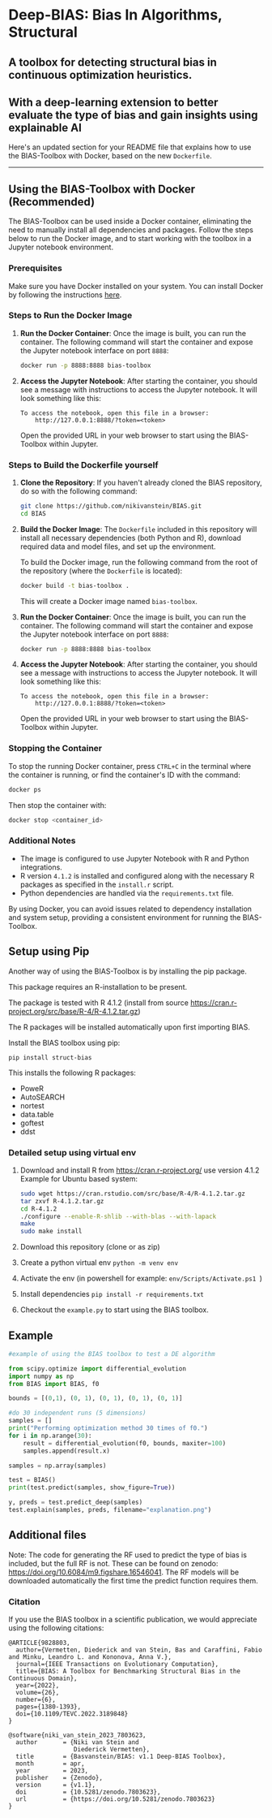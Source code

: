 # Deep-BIAS: Bias In Algorithms, Structural
## A toolbox for detecting structural bias in continuous optimization heuristics.
## With a deep-learning extension to better evaluate the type of bias and gain insights using explainable AI


Here's an updated section for your README file that explains how to use the BIAS-Toolbox with Docker, based on the new `Dockerfile`.

---

## Using the BIAS-Toolbox with Docker (Recommended)

The BIAS-Toolbox can be used inside a Docker container, eliminating the need to manually install all dependencies and packages. Follow the steps below to run the Docker image, and to start working with the toolbox in a Jupyter notebook environment.

### Prerequisites

Make sure you have Docker installed on your system. You can install Docker by following the instructions [here](https://docs.docker.com/get-docker/).

### Steps to Run the Docker Image

1. **Run the Docker Container**:
   Once the image is built, you can run the container. The following command will start the container and expose the Jupyter notebook interface on port `8888`:
   
   ```bash
   docker run -p 8888:8888 bias-toolbox
   ```

2. **Access the Jupyter Notebook**:
   After starting the container, you should see a message with instructions to access the Jupyter notebook. It will look something like this:
   
   ```
   To access the notebook, open this file in a browser:
       http://127.0.0.1:8888/?token=<token>
   ```
   
   Open the provided URL in your web browser to start using the BIAS-Toolbox within Jupyter.


### Steps to Build the Dockerfile yourself

1. **Clone the Repository**:
   If you haven't already cloned the BIAS repository, do so with the following command:
   
   ```bash
   git clone https://github.com/nikivanstein/BIAS.git
   cd BIAS
   ```

2. **Build the Docker Image**:
   The `Dockerfile` included in this repository will install all necessary dependencies (both Python and R), download required data and model files, and set up the environment.

   To build the Docker image, run the following command from the root of the repository (where the `Dockerfile` is located):
   
   ```bash
   docker build -t bias-toolbox .
   ```

   This will create a Docker image named `bias-toolbox`.

3. **Run the Docker Container**:
   Once the image is built, you can run the container. The following command will start the container and expose the Jupyter notebook interface on port `8888`:
   
   ```bash
   docker run -p 8888:8888 bias-toolbox
   ```

4. **Access the Jupyter Notebook**:
   After starting the container, you should see a message with instructions to access the Jupyter notebook. It will look something like this:
   
   ```
   To access the notebook, open this file in a browser:
       http://127.0.0.1:8888/?token=<token>
   ```
   
   Open the provided URL in your web browser to start using the BIAS-Toolbox within Jupyter.


### Stopping the Container

To stop the running Docker container, press `CTRL+C` in the terminal where the container is running, or find the container's ID with the command:

```bash
docker ps
```

Then stop the container with:

```bash
docker stop <container_id>
```

### Additional Notes

- The image is configured to use Jupyter Notebook with R and Python integrations.
- R version `4.1.2` is installed and configured along with the necessary R packages as specified in the `install.r` script.
- Python dependencies are handled via the `requirements.txt` file.

By using Docker, you can avoid issues related to dependency installation and system setup, providing a consistent environment for running the BIAS-Toolbox.


## Setup using Pip

Another way of using the BIAS-Toolbox is by installing the pip package.

This package requires an R-installation to be present.

The package is tested with R 4.1.2 (install from source https://cran.r-project.org/src/base/R-4/R-4.1.2.tar.gz)

The R packages will be installed automatically upon first importing BIAS.

Install the BIAS toolbox using pip:

    pip install struct-bias

This installs the following R packages:

- PoweR
- AutoSEARCH
- nortest
- data.table
- goftest
- ddst


### Detailed setup using virtual env

1. Download and install R from https://cran.r-project.org/ use version 4.1.2  
   Example for Ubuntu based system:
    ```sh
    sudo wget https://cran.rstudio.com/src/base/R-4/R-4.1.2.tar.gz  
    tar zxvf R-4.1.2.tar.gz  
    cd R-4.1.2  
    ./configure --enable-R-shlib --with-blas --with-lapack
    make  
    sudo make install  
    ```
    
2. Download this repository (clone or as zip)
3. Create a python virtual env `python -m venv env`
4. Activate the env (in powershell for example: `env/Scripts/Activate.ps1 `)
5. Install dependencies `pip install -r requirements.txt`
6. Checkout the `example.py` to start using the BIAS toolbox.


## Example

```py
#example of using the BIAS toolbox to test a DE algorithm

from scipy.optimize import differential_evolution
import numpy as np
from BIAS import BIAS, f0

bounds = [(0,1), (0, 1), (0, 1), (0, 1), (0, 1)]

#do 30 independent runs (5 dimensions)
samples = []
print("Performing optimization method 30 times of f0.")
for i in np.arange(30):
    result = differential_evolution(f0, bounds, maxiter=100)
    samples.append(result.x)

samples = np.array(samples)

test = BIAS()
print(test.predict(samples, show_figure=True))

y, preds = test.predict_deep(samples)
test.explain(samples, preds, filename="explanation.png")
```

## Additional files

Note: The code for generating the RF used to predict the type of bias is included, but the full RF is not. These can be found on zenodo: https://doi.org/10.6084/m9.figshare.16546041.
The RF models will be downloaded automatically the first time the predict function requires them.

### Citation

If you use the BIAS toolbox in a scientific publication, we would appreciate using the following citations:

```
@ARTICLE{9828803,
  author={Vermetten, Diederick and van Stein, Bas and Caraffini, Fabio and Minku, Leandro L. and Kononova, Anna V.},
  journal={IEEE Transactions on Evolutionary Computation}, 
  title={BIAS: A Toolbox for Benchmarking Structural Bias in the Continuous Domain}, 
  year={2022},
  volume={26},
  number={6},
  pages={1380-1393},
  doi={10.1109/TEVC.2022.3189848}
}

@software{niki_van_stein_2023_7803623,
  author       = {Niki van Stein and
                  Diederick Vermetten},
  title        = {Basvanstein/BIAS: v1.1 Deep-BIAS Toolbox},
  month        = apr,
  year         = 2023,
  publisher    = {Zenodo},
  version      = {v1.1},
  doi          = {10.5281/zenodo.7803623},
  url          = {https://doi.org/10.5281/zenodo.7803623}
}
```

